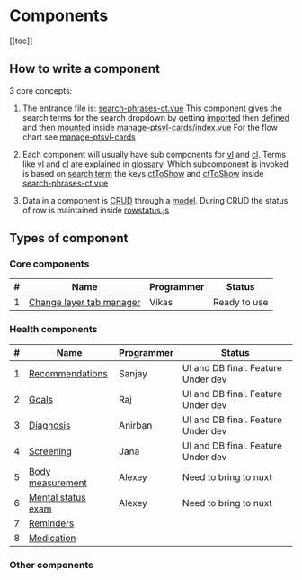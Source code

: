 # Components

[[toc]]

## How to write a component

3 core concepts:

1. The entrance file is: [search-phrases-ct.vue](https://github.com/savantcare/emr/blob/master/webclient/cts/ptinfo-single/1time-Mrow-1Field/reminder/search-phrases-ct.vue)
   This component gives the search terms for the search dropdown by getting [imported](https://github.com/savantcare/emr/blob/85e1510dd834a7e812e2a2ec37eaf26d2c2aa91f/webclient/cts/core/pts-view-layer-cards/index.vue#L24) then [defined](https://github.com/savantcare/emr/blob/85e1510dd834a7e812e2a2ec37eaf26d2c2aa91f/webclient/cts/core/pts-view-layer-cards/index.vue#L31) and then [mounted](https://github.com/savantcare/emr/blob/85e1510dd834a7e812e2a2ec37eaf26d2c2aa91f/webclient/cts/core/pts-view-layer-cards/index.vue#L4) inside
   [manage-ptsvl-cards/index.vue](https://github.com/savantcare/emr/blob/master/webclient/cts/core/pts-view-layer-cards/index.vue) For the flow chart see [manage-ptsvl-cards](./core/pts-view-layer-cards/README.md)

2. Each component will usually have sub components for [vl](https://github.com/savantcare/emr/tree/master/webclient/cts/ptinfo-single/1time-Mrow-1Field/reminder/vl) and [cl](https://github.com/savantcare/emr/tree/master/webclient/cts/ptinfo-single/1time-Mrow-1Field/reminder/cl). Terms like [vl](../../docs/GLOSSARY.html#others) and [cl](../../docs/GLOSSARY.html#others) are explained in [glossary](../../docs/GLOSSARY). Which subcomponent is invoked is based on [search term](https://github.com/savantcare/emr/blob/85e1510dd834a7e812e2a2ec37eaf26d2c2aa91f/webclient/cts/ptinfo-single/1time-Mrow-1Field/reminder/search-phrases-ct.vue#L15) the keys [ctToShow](https://github.com/savantcare/emr/blob/85e1510dd834a7e812e2a2ec37eaf26d2c2aa91f/webclient/cts/ptinfo-single/1time-Mrow-1Field/reminder/search-phrases-ct.vue#L17) and [ctToShow](https://github.com/savantcare/emr/blob/85e1510dd834a7e812e2a2ec37eaf26d2c2aa91f/webclient/cts/ptinfo-single/1time-Mrow-1Field/reminder/search-phrases-ct.vue#L26) inside [search-phrases-ct.vue](https://github.com/savantcare/emr/blob/master/webclient/cts/ptinfo-single/1time-Mrow-1Field/reminder/search-phrases-ct.vue)

3. Data in a component is [CRUD](https://en.wikipedia.org/wiki/Create,_read,_update_and_delete) through a [model](https://github.com/savantcare/emr/blob/master/webclient/cts/ptinfo-single/1time-Mrow-1Field/reminder/db/client-side/rem.js). During CRUD the status of row is maintained inside [rowstatus.js](https://github.com/savantcare/emr/blob/master/webclient/cts/core/crud/rowstatus.js)

## Types of component

### Core components

| #   | Name                                                | Programmer | Status       |
| --- | --------------------------------------------------- | ---------- | ------------ |
| 1   | [Change layer tab manager](./core/edit-layer-tabs/) | Vikas      | Ready to use |

### Health components

| #   | Name                                               | Programmer | Status                             |
| --- | -------------------------------------------------- | ---------- | ---------------------------------- |
| 1   | [Recommendations](./ptinfo-single/rec/)            | Sanjay     | UI and DB final. Feature Under dev |
| 2   | [Goals](./ptinfo-single/goal/)                     | Raj        | UI and DB final. Feature Under dev |
| 3   | [Diagnosis](./ptinfo-single/dx/)                   | Anirban    | UI and DB final. Feature Under dev |
| 4   | [Screening](./ptinfo-single/scr/)                  | Jana       | UI and DB final. Feature Under dev |
| 5   | [Body measurement](./ptinfo-single/vital-signs/)   | Alexey     | Need to bring to nuxt              |
| 6   | [Mental status exam](./ptinfo-single/mse/)         | Alexey     | Need to bring to nuxt              |
| 7   | [Reminders](./ptinfo-single/1time-Mrow-1Field/rem) |            |                                    |
| 8   | [Medication](./ptinfo-single/medications/)         |            |                                    |

### Other components

